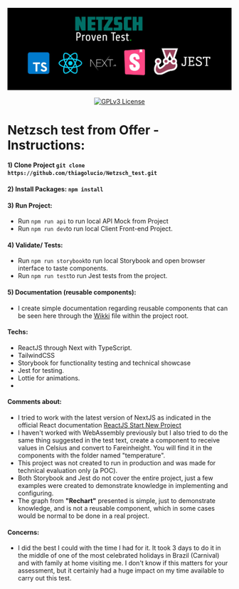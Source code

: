 <center>

![Logo](public/repository.jpg)

[![GPLv3 License](https://img.shields.io/badge/License-GPL%20v3-yellow.svg)](https://opensource.org/licenses/)

</center>

# Netzsch test from Offer - Instructions:

#### 1) Clone Project `git clone https://github.com/thiagolucio/Netzsch_test.git `

#### 2) Install Packages: `npm install`
 
#### 3) Run Project: 
- Run `npm run api` to run local API Mock from Project
- Run `npm run dev`to run local Client Front-end Project.

#### 4) Validate/ Tests:
- Run `npm run storybook`to run local Storybook and open browser interface to taste components.
- Run `npm run test`to run Jest tests from the project.

#### 5) Documentation (reusable components):

- I create simple documentation regarding reusable components that can be seen here through the [Wikki](WIKKI.md) file within the project root.

#### Techs:

- ReactJS through Next with TypeScript.
- TailwindCSS
- Storybook for functionality testing and technical showcase
- Jest for testing.
- Lottie for animations.
- 
#### Comments about:

- I tried to work with the latest version of NextJS as indicated in the official React documentation [ReactJS Start New Project](https://react.dev/learn/start-a-new-react-project) 
- I haven't worked with WebAssembly previously but I also tried to do the same thing suggested in the test text, create a component to receive values in Celsius and convert to Fareinheight. You will find it in the components with the folder named "temperature".
- This project was not created to run in production and was made for technical evaluation only (a POC).
- Both Storybook and Jest do not cover the entire project, just a few examples were created to demonstrate knowledge in implementing and configuring.
- The graph from **"Rechart"** presented is simple, just to demonstrate knowledge, and is not a reusable component, which in some cases would be normal to be done in a real project.

#### Concerns:

- I did the best I could with the time I had for it. It took 3 days to do it in the middle of one of the most celebrated holidays in Brazil (Carnival) and with family at home visiting me. I don't know if this matters for your assessment, but it certainly had a huge impact on my time available to carry out this test.
